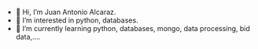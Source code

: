 - 👋 Hi, I’m Juan Antonio Alcaraz.
- 👀 I’m interested in python, databases.
- 🌱 I’m currently learning python, databases, mongo, data processing, bid data,....


<!---
juanakin-skywalker/juanakin-skywalker is a my first repository.
--->
